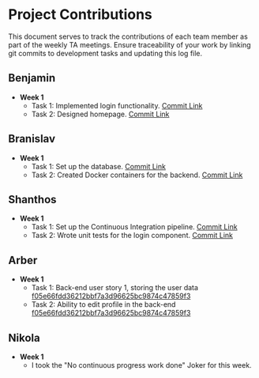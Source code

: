 # Project Contributions

This document serves to track the contributions of each team member as part of the weekly TA meetings. Ensure traceability of your work by linking git commits to development tasks and updating this log file.

## Benjamin

- **Week 1**
    - Task 1: Implemented login functionality. [Commit Link](#)
    - Task 2: Designed homepage. [Commit Link](#)

## Branislav

- **Week 1**
    - Task 1: Set up the database. [Commit Link](#)
    - Task 2: Created Docker containers for the backend. [Commit Link](#)

## Shanthos

- **Week 1**
    - Task 1: Set up the Continuous Integration pipeline. [Commit Link](#)
    - Task 2: Wrote unit tests for the login component. [Commit Link](#)

## Arber

- **Week 1**
    - Task 1: Back-end user story 1, storing the user data [f05e66fdd36212bbf7a3d96625bc9874c47859f3](#61)
    - Task 2: Ability to edit profile in the back-end [f05e66fdd36212bbf7a3d96625bc9874c47859f3](#28)

## Nikola

- **Week 1**
    - I took the "No continuous progress work done" Joker for this week.

